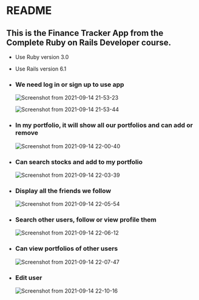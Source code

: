 # README

## This is the Finance Tracker App from the Complete Ruby on Rails Developer course.

* Use Ruby version 3.0

* Use Rails version 6.1

 * ### We need log in or sign up to use app 

    ![Screenshot from 2021-09-14 21-53-23](https://user-images.githubusercontent.com/53391475/133284941-5b20f5cc-f1ba-4090-82fe-2a2441347ecd.png)


    ![Screenshot from 2021-09-14 21-53-44](https://user-images.githubusercontent.com/53391475/133285313-be23aa96-37ac-49e2-867f-692835b413b0.png)

 * ### In my portfolio, it will show all our portfolios and can add or remove

    ![Screenshot from 2021-09-14 22-00-40](https://user-images.githubusercontent.com/53391475/133286426-397ebdd3-e43d-41bf-97dc-df7ac7750ae6.png)


 * ### Can search stocks and add to my portfolio

    ![Screenshot from 2021-09-14 22-03-39](https://user-images.githubusercontent.com/53391475/133286845-893b622d-0754-47bc-8a17-fba107bd6065.png)


* ### Display all the friends we follow

    ![Screenshot from 2021-09-14 22-05-54](https://user-images.githubusercontent.com/53391475/133287882-a84930e9-4009-43e0-aee7-b731050b4be4.png)


* ### Search other users, follow or view profile them

    ![Screenshot from 2021-09-14 22-06-12](https://user-images.githubusercontent.com/53391475/133288798-7e00a994-afeb-429a-81cb-f04374183353.png)


* ### Can view portfolios of other users

    ![Screenshot from 2021-09-14 22-07-47](https://user-images.githubusercontent.com/53391475/133289958-6b498dce-3f45-4be6-99f6-8c70fbffc05f.png)


* ### Edit user

    ![Screenshot from 2021-09-14 22-10-16](https://user-images.githubusercontent.com/53391475/133290624-a0f0880e-f4de-426e-bdaa-ba254d2148ea.png)
